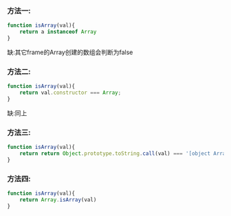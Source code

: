### 方法一:

```javaScript
function isArray(val){
    return a instanceof Array
}
```
缺:其它frame的Array创建的数组会判断为false

### 方法二:

```javaScript
function isArray(val){
    return val.constructor === Array;
}
```
缺:同上

### 方法三:

```javaScript
function isArray(val){
    return return Object.prototype.toString.call(val) === '[object Array]';
}
```

### 方法四:

```javaScript
function isArray(val){
    return Array.isArray(val)
}
```
